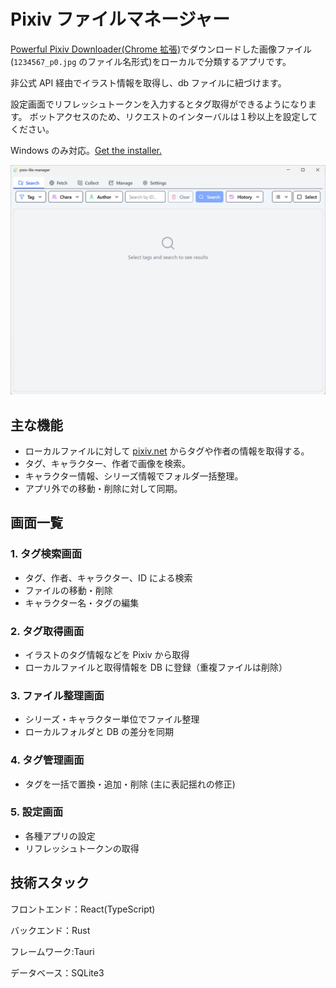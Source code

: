# Pixiv ファイルマネージャー

[Powerful Pixiv Downloader(Chrome 拡張)](https://github.com/xuejianxianzun/PixivBatchDownloader)でダウンロードした画像ファイル(`1234567_p0.jpg` のファイル名形式)をローカルで分類するアプリです。

非公式 API 経由でイラスト情報を取得し、db ファイルに紐づけます。

設定画面でリフレッシュトークンを入力するとタグ取得ができるようになります。
ボットアクセスのため、リクエストのインターバルは１秒以上を設定してください。

Windows のみ対応。[Get the installer.](https://github.com/minato8080/pixiv-file-manager/actions)

![screenshot](image.png)

## 主な機能

- ローカルファイルに対して [pixiv.net](https://www.pixiv.net/) からタグや作者の情報を取得する。
- タグ、キャラクター、作者で画像を検索。
- キャラクター情報、シリーズ情報でフォルダ一括整理。
- アプリ外での移動・削除に対して同期。

## 画面一覧

### 1. タグ検索画面

- タグ、作者、キャラクター、ID による検索
- ファイルの移動・削除
- キャラクター名・タグの編集

### 2. タグ取得画面

- イラストのタグ情報などを Pixiv から取得
- ローカルファイルと取得情報を DB に登録（重複ファイルは削除）

### 3. ファイル整理画面

- シリーズ・キャラクター単位でファイル整理
- ローカルフォルダと DB の差分を同期

### 4. タグ管理画面

- タグを一括で置換・追加・削除 (主に表記揺れの修正)

### 5. 設定画面

- 各種アプリの設定
- リフレッシュトークンの取得

## 技術スタック

フロントエンド：React(TypeScript)

バックエンド：Rust

フレームワーク:Tauri

データベース：SQLite3
